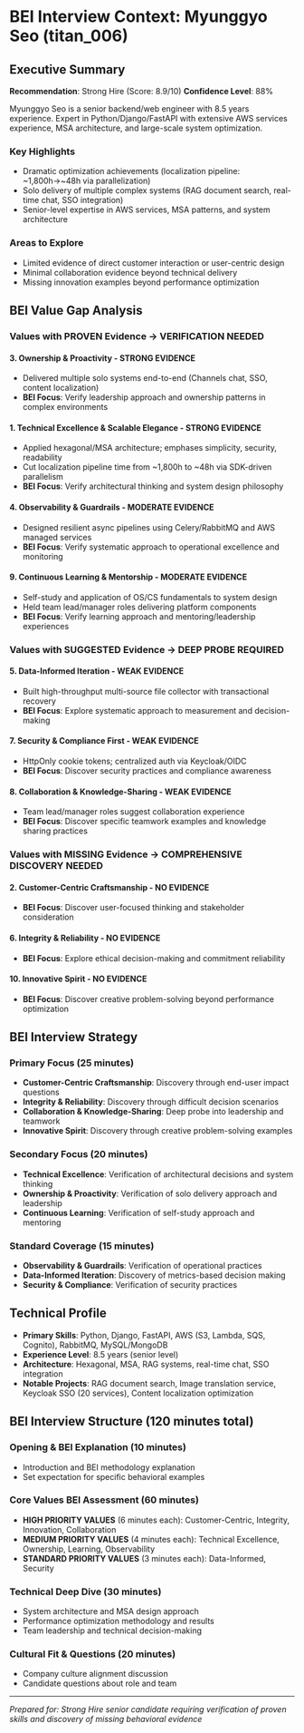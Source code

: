 # BEI Interview Context: Myunggyo Seo (titan_006)

## Executive Summary
**Recommendation**: Strong Hire (Score: 8.9/10)
**Confidence Level**: 88%

Myunggyo Seo is a senior backend/web engineer with 8.5 years experience. Expert in Python/Django/FastAPI with extensive AWS services experience, MSA architecture, and large-scale system optimization.

### Key Highlights
- Dramatic optimization achievements (localization pipeline: ~1,800h→~48h via parallelization)
- Solo delivery of multiple complex systems (RAG document search, real-time chat, SSO integration)
- Senior-level expertise in AWS services, MSA patterns, and system architecture

### Areas to Explore
- Limited evidence of direct customer interaction or user-centric design
- Minimal collaboration evidence beyond technical delivery
- Missing innovation examples beyond performance optimization

## BEI Value Gap Analysis

### Values with PROVEN Evidence → **VERIFICATION NEEDED**

#### 3. Ownership & Proactivity - **STRONG EVIDENCE**
- Delivered multiple solo systems end-to-end (Channels chat, SSO, content localization)
- **BEI Focus**: Verify leadership approach and ownership patterns in complex environments

#### 1. Technical Excellence & Scalable Elegance - **STRONG EVIDENCE**
- Applied hexagonal/MSA architecture; emphases simplicity, security, readability
- Cut localization pipeline time from ~1,800h to ~48h via SDK-driven parallelism
- **BEI Focus**: Verify architectural thinking and system design philosophy

#### 4. Observability & Guardrails - **MODERATE EVIDENCE**
- Designed resilient async pipelines using Celery/RabbitMQ and AWS managed services
- **BEI Focus**: Verify systematic approach to operational excellence and monitoring

#### 9. Continuous Learning & Mentorship - **MODERATE EVIDENCE**
- Self-study and application of OS/CS fundamentals to system design
- Held team lead/manager roles delivering platform components
- **BEI Focus**: Verify learning approach and mentoring/leadership experiences

### Values with SUGGESTED Evidence → **DEEP PROBE REQUIRED**

#### 5. Data-Informed Iteration - **WEAK EVIDENCE**
- Built high-throughput multi-source file collector with transactional recovery
- **BEI Focus**: Explore systematic approach to measurement and decision-making

#### 7. Security & Compliance First - **WEAK EVIDENCE**
- HttpOnly cookie tokens; centralized auth via Keycloak/OIDC
- **BEI Focus**: Discover security practices and compliance awareness

#### 8. Collaboration & Knowledge-Sharing - **WEAK EVIDENCE**
- Team lead/manager roles suggest collaboration experience
- **BEI Focus**: Discover specific teamwork examples and knowledge sharing practices

### Values with MISSING Evidence → **COMPREHENSIVE DISCOVERY NEEDED**

#### 2. Customer-Centric Craftsmanship - **NO EVIDENCE**
- **BEI Focus**: Discover user-focused thinking and stakeholder consideration

#### 6. Integrity & Reliability - **NO EVIDENCE**
- **BEI Focus**: Explore ethical decision-making and commitment reliability

#### 10. Innovative Spirit - **NO EVIDENCE**
- **BEI Focus**: Discover creative problem-solving beyond performance optimization

## BEI Interview Strategy

### Primary Focus (25 minutes)
- **Customer-Centric Craftsmanship**: Discovery through end-user impact questions
- **Integrity & Reliability**: Discovery through difficult decision scenarios
- **Collaboration & Knowledge-Sharing**: Deep probe into leadership and teamwork
- **Innovative Spirit**: Discovery through creative problem-solving examples

### Secondary Focus (20 minutes)
- **Technical Excellence**: Verification of architectural decisions and system thinking
- **Ownership & Proactivity**: Verification of solo delivery approach and leadership
- **Continuous Learning**: Verification of self-study approach and mentoring

### Standard Coverage (15 minutes)
- **Observability & Guardrails**: Verification of operational practices
- **Data-Informed Iteration**: Discovery of metrics-based decision making
- **Security & Compliance**: Verification of security practices

## Technical Profile
- **Primary Skills**: Python, Django, FastAPI, AWS (S3, Lambda, SQS, Cognito), RabbitMQ, MySQL/MongoDB
- **Experience Level**: 8.5 years (senior level)
- **Architecture**: Hexagonal, MSA, RAG systems, real-time chat, SSO integration
- **Notable Projects**: RAG document search, Image translation service, Keycloak SSO (20 services), Content localization optimization

## BEI Interview Structure (120 minutes total)

### Opening & BEI Explanation (10 minutes)
- Introduction and BEI methodology explanation
- Set expectation for specific behavioral examples

### Core Values BEI Assessment (60 minutes)
- **HIGH PRIORITY VALUES** (6 minutes each): Customer-Centric, Integrity, Innovation, Collaboration
- **MEDIUM PRIORITY VALUES** (4 minutes each): Technical Excellence, Ownership, Learning, Observability
- **STANDARD PRIORITY VALUES** (3 minutes each): Data-Informed, Security

### Technical Deep Dive (30 minutes)
- System architecture and MSA design approach
- Performance optimization methodology and results
- Team leadership and technical decision-making

### Cultural Fit & Questions (20 minutes)
- Company culture alignment discussion
- Candidate questions about role and team

---
*Prepared for: Strong Hire senior candidate requiring verification of proven skills and discovery of missing behavioral evidence*